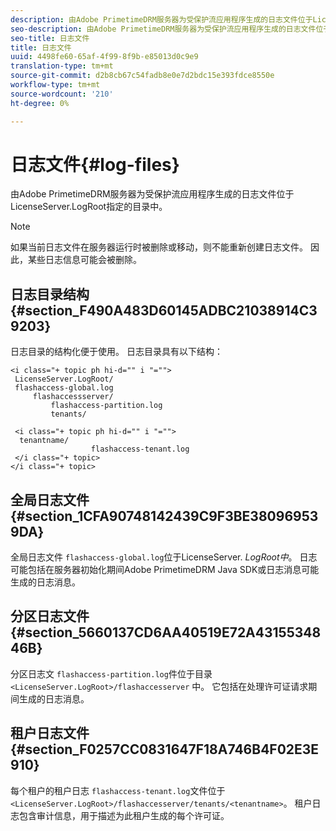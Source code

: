 ```yaml
---
description: 由Adobe PrimetimeDRM服务器为受保护流应用程序生成的日志文件位于LicenseServer.LogRoot指定的目录中。
seo-description: 由Adobe PrimetimeDRM服务器为受保护流应用程序生成的日志文件位于LicenseServer.LogRoot指定的目录中。
seo-title: 日志文件
title: 日志文件
uuid: 4498fe60-65af-4f99-8f9b-e85013d0c9e9
translation-type: tm+mt
source-git-commit: d2b8cb67c54fadb8e0e7d2bdc15e393fdce8550e
workflow-type: tm+mt
source-wordcount: '210'
ht-degree: 0%

---
```



# 日志文件{#log-files}

由Adobe PrimetimeDRM服务器为受保护流应用程序生成的日志文件位于LicenseServer.LogRoot指定的目录中。

>[!NOTE]
>
>如果当前日志文件在服务器运行时被删除或移动，则不能重新创建日志文件。 因此，某些日志信息可能会被删除。

## 日志目录结构 {#section_F490A483D60145ADBC21038914C39203}

日志目录的结构化便于使用。 日志目录具有以下结构：

```
<i class="+ topic ph hi-d="" i "="">
 LicenseServer.LogRoot/ 
 flashaccess-global.log 
     flashaccessserver/ 
         flashaccess-partition.log 
         tenants/ 
             
 <i class="+ topic ph hi-d="" i "="">
  tenantname/ 
                  flashaccess-tenant.log
 </i class="+ topic>
</i class="+ topic>
```

## 全局日志文件 {#section_1CFA90748142439C9F3BE380969539DA}

全局日志文件 `flashaccess-global.log`位于LicenseServer. *LogRoot中*。 日志可能包括在服务器初始化期间Adobe PrimetimeDRM Java SDK或日志消息可能生成的日志消息。

## 分区日志文件 {#section_5660137CD6AA40519E72A4315534846B}

分区日志文 `flashaccess-partition.log`件位于目录 `<LicenseServer.LogRoot>/flashaccesserver` 中。 它包括在处理许可证请求期间生成的日志消息。

## 租户日志文件 {#section_F0257CC0831647F18A746B4F02E3E910}

每个租户的租户日志 `flashaccess-tenant.log`文件位于 `<LicenseServer.LogRoot>/flashaccesserver/tenants/<tenantname>`。 租户日志包含审计信息，用于描述为此租户生成的每个许可证。
